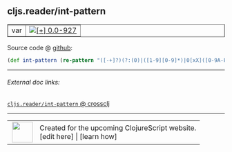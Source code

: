 ## cljs.reader/int-pattern



 <table border="1">
<tr>
<td>var</td>
<td><a href="https://github.com/cljsinfo/cljs-api-docs/tree/0.0-927"><img valign="middle" alt="[+] 0.0-927" title="Added in 0.0-927" src="https://img.shields.io/badge/+-0.0--927-lightgrey.svg"></a> </td>
</tr>
</table>









Source code @ [github](https://github.com/clojure/clojurescript/blob/r1859/src/cljs/cljs/reader.cljs#L97):

```clj
(def int-pattern (re-pattern "([-+]?)(?:(0)|([1-9][0-9]*)|0[xX]([0-9A-Fa-f]+)|0([0-7]+)|([1-9][0-9]?)[rR]([0-9A-Za-z]+)|0[0-9]+)(N)?"))
```

<!--
Repo - tag - source tree - lines:

 <pre>
clojurescript @ r1859
└── src
    └── cljs
        └── cljs
            └── <ins>[reader.cljs:97](https://github.com/clojure/clojurescript/blob/r1859/src/cljs/cljs/reader.cljs#L97)</ins>
</pre>

-->

---



###### External doc links:

[`cljs.reader/int-pattern` @ crossclj](http://crossclj.info/fun/cljs.reader.cljs/int-pattern.html)<br>

---

 <table>
<tr><td>
<img valign="middle" align="right" width="48px" src="http://i.imgur.com/Hi20huC.png">
</td><td>
Created for the upcoming ClojureScript website.<br>
[edit here] | [learn how]
</td></tr></table>

[edit here]:https://github.com/cljsinfo/cljs-api-docs/blob/master/cljsdoc/cljs.reader/int-pattern.cljsdoc
[learn how]:https://github.com/cljsinfo/cljs-api-docs/wiki/cljsdoc-files

<!--

This information was too distracting to show to readers, but I'll leave it
commented here since it is helpful to:

- pretty-print the data used to generate this document
- and show how to retrieve that data



The API data for this symbol:

```clj
{:ns "cljs.reader",
 :name "int-pattern",
 :type "var",
 :source {:code "(def int-pattern (re-pattern \"([-+]?)(?:(0)|([1-9][0-9]*)|0[xX]([0-9A-Fa-f]+)|0([0-7]+)|([1-9][0-9]?)[rR]([0-9A-Za-z]+)|0[0-9]+)(N)?\"))",
          :title "Source code",
          :repo "clojurescript",
          :tag "r1859",
          :filename "src/cljs/cljs/reader.cljs",
          :lines [97]},
 :full-name "cljs.reader/int-pattern",
 :full-name-encode "cljs.reader/int-pattern",
 :history [["+" "0.0-927"]]}

```

Retrieve the API data for this symbol:

```clj
;; from Clojure REPL
(require '[clojure.edn :as edn])
(-> (slurp "https://raw.githubusercontent.com/cljsinfo/cljs-api-docs/catalog/cljs-api.edn")
    (edn/read-string)
    (get-in [:symbols "cljs.reader/int-pattern"]))
```

-->
